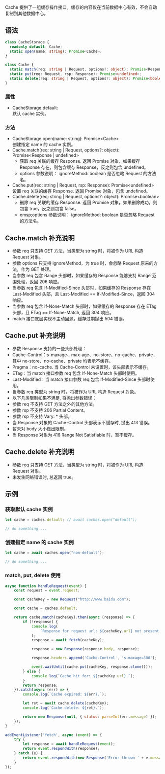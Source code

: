 Cache 提供了一组缓存操作接口。缓存的内容仅在当前数据中心有效，不会自动复制到其他数据中心。

## 语法
```typescript
class CacheStorage {
  readonly default: Cache;
  static open(name: string): Promise<Cache>;
}

class Cache {
  static match(req: string | Request, options?: object): Promise<Response | undefined>;
  static put(req: Request, rsp: Response): Promise<undefined>;
  static delete(req: string | Request, options?: object): Promise<boolean>;
}
```

### 属性
- CacheStorage.default: <br>默认 cache 实例。

### 方法
- CacheStorage.open(name: string):  Promise&lt;Cache&gt;<br>创建指定 name 的 cache 实例。
- Cache.match(req: string | Request, options?: object):  Promise&lt;Response | undefined&gt;
  - 获取 req 关联的缓存 Response. 返回 Promise 对象，如果缓存 Response 存在，则包含缓存 Response，反之则包含 undefined。
  - options 参数说明：
   ignoreMethod: boolean 是否忽略 Request 的方法名。
- Cache.put(req: string | Request, rsp: Response):  Promise&lt;undefined&gt;<br>设置 req 关联的缓存 Response. 返回 Promise 对象，包含 undefined。
- Cache.delete(req: string | Request, options?: object):  Promise&lt;boolean&gt;
  - 删除 req 关联的缓存 Response. 返回 Promise 对象，如果删除成功，则包含 true，反之则包含 false。
  - emsp;options 参数说明： 
   ignoreMethod: boolean 是否忽略 Request 的方法名。

## Cache.match 补充说明
- 参数 req 只支持 GET 方法，当类型为 string 时，将被作为 URL 构造 Request 对象。
- 参数 options 只支持 ignoreMethod，为 true 时，会忽略 Request 原来的方法，作为 GET 处理。
- 当参数 req 包含 Range 头部时，如果缓存的 Response 能够支持 Range 范围处理，返回 206 响应。
- 当参数 req 包含 If-Modified-Since 头部时，如果缓存的 Response 存在 Last-Modified 头部，且 Last-Modified == If-Modified-Since，返回 304 响应。
- 当参数 req 包含 If-None-Match 头部时，如果缓存的 Response 存在 ETag 头部，且 ETag == If-None-Match, 返回 304 响应。
- match 接口底层实现不主动回源，缓存过期抛出 504 错误。

## Cache.put 补充说明
- 参数 Response 支持的一些头部处理：
 - Cache-Control：s-maxage、max-age、no-store、no-cache、private，其中 no-store、no-cache、private 均表示不缓存。
 - Pragma：no-cache. 当 Cache-Control 未设置时，该头部表示不缓存。
 - ETag：当 match 接口参数 req 包含 If-None-Match 头部时使用。
 - Last-Modified：当 match 接口参数 req 包含 If-Modified-Since 头部时使用。
- 当参数 req 类型为 string 时，将被作为 URL 构造 Request 对象。
- 以下几类限制如果不满足, 将抛出参数错误：
 - 参数 req 不支持 GET 方法之外的其他方法。
 - 参数 rsp 不支持 206 Partial Content。
 - 参数 rsp 不支持 Vary: * 头部。
- 当 Response 对象的 Cache-Control 头部表示不缓存时, 抛出 413 错误。
- 暂未对 body 大小做出限制。
- 当 Response 对象为 416 Range Not Satisfiable 时，暂不缓存。

## Cache.delete 补充说明
- 参数 req 只支持 GET 方法，当类型为 string 时，将被作为 URL 构造 Request 对象。
- 未发生网络错误时, 总返回 true。

## 示例
### 获取默认 cache 实例
```js
let cache = caches.default; // await caches.open("default");

// do something ...
```

### 创建指定 name 的 cache 实例

```js
let cache = await caches.open("non-default");

// do something ...
```

### match, put, delete 使用
```js
async function handleRequest(event) {
    const request = event.request;

    const cacheKey = new Request("http://www.baidu.com");

    const cache = caches.default;

    return cache.match(cacheKey).then(async (response) => {
        if (!response) {
            console.log(
                `Response for request url: ${cacheKey.url} not present in cache. Fetching and caching request.`
            );
            response = await fetch(cacheKey);

            response = new Response(response.body, response);

            response.headers.append('Cache-Control', 's-maxage=300');

            event.waitUntil(cache.put(cacheKey, response.clone()));
        } else {
            console.log(`Cache hit for: ${cacheKey.url}.`);
        }
        return response;
    }).catch(async (err) => {
        console.log(`Cache expired: ${err}.`);

        let ret = await cache.delete(cacheKey);
        console.log(`Cache delete: ${ret}.`);

        return new Response(null, { status: parseInt(err.message) });
    });
}

addEventListener('fetch', async (event) => {
    try {
        let response = await handleRequest(event);
        return event.respondWith(response);
    } catch (e) {
        return event.respondWith(new Response('Error thrown ' + e.message));
    }
});
```

